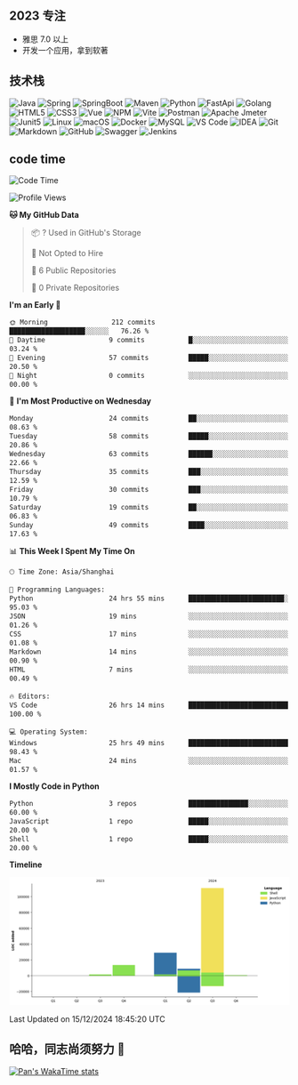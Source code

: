 
## 2023 专注
- 雅思 7.0 以上
- 开发一个应用，拿到软著

## 技术栈
![Java](https://img.shields.io/badge/Java-ED8B00?style=flat-square&logo=java&logoColor=white)
![Spring](https://img.shields.io/badge/Spring-6DB33F?style=flat-square&logo=Spring&logoColor=white)
![SpringBoot](https://img.shields.io/badge/SpringBoot-6DB33F?style=flat-square&logo=Spring&nbspBoot&logoColor=white)
![Maven](https://img.shields.io/badge/Maven-6DB33F?style=flat-square&logo=Apache&nbspMavent&logoColor=white)
![Python](https://img.shields.io/badge/Python-3776AB?style=flat-square&logo=python&logoColor=white)
![FastApi](https://img.shields.io/badge/FastApi-C71A36?style=flat-square&logo=FastAPI&logoColor=white)
![Golang](https://img.shields.io/badge/-Golang-%2329BEB0?style=flat-square&logo=go&logoColor=ffffff)
![HTML5](https://img.shields.io/badge/-HTML5-%23E44D27?style=flat-square&logo=html5&logoColor=ffffff)
![CSS3](https://img.shields.io/badge/-CSS3-%231572B6?style=flat-square&logo=css3)
![Vue](https://img.shields.io/badge/Vue.js-35495E?style=flat-square&logo=vue.js&logoColor=4FC08D)
![NPM](https://img.shields.io/badge/-NPM-CB3837?style=flat-square&logo=npm&logoColor=white)
![Vite](https://img.shields.io/badge/-Vite-646CFF?style=flat-square&logo=Vite&logoColor=white)
![Postman](https://img.shields.io/badge/Postman-FF6C37?style=flat-square&logo=postman&logoColor=white)
![Apache Jmeter](https://img.shields.io/badge/-Apache_Jmeter-D22128?style=flat-square&logo=Apache&nbspJmeter&logoColor=white)
![Junit5](https://img.shields.io/badge/-Junit5-25A162?style=flat-square&logo=Junit5&logoColor=white)
![Linux](https://img.shields.io/badge/-Linux-%23FCC624?style=flat-square&logo=linux&logoColor=%23ffffff)
![macOS](https://img.shields.io/badge/mac%20os-000000?style=flat-square&logo=apple&logoColor=white)
![Docker](https://img.shields.io/badge/-Docker-%232496ED?style=flat-square&logo=docker&logoColor=ffffff)
![MySQL](https://img.shields.io/badge/-MySQL-%234479A1?style=flat-square&logo=mysql&logoColor=ffffff)
![VS Code](https://img.shields.io/badge/-VSCode-%23007ACC?style=flat-square&logo=visual-studio-code&logoColor=%23ffffff)
![IDEA](https://img.shields.io/badge/-IDEA-%23000000?style=flat-square&logo=IntelliJ-IDEA&logoColor=%23ffffff)
![Git](https://img.shields.io/badge/-Git-%23F05032?style=flat-square&logo=git&logoColor=%23ffffff)
![Markdown](https://img.shields.io/badge/Markdown-000000?style=flat-square&logo=markdown&logoColor=white)
![GitHub](https://img.shields.io/badge/github-%23121011.svg?style=flat-square&logo=github&logoColor=white)
![Swagger](https://img.shields.io/badge/-Swagger-%23Clojure?style=flat-square&logo=swagger&logoColor=white)
![Jenkins](https://img.shields.io/badge/jenkins-%232C5263.svg?style=flat-square&logo=jenkins&logoColor=white)
## code time
<!--START_SECTION:waka-->
![Code Time](http://img.shields.io/badge/Code%20Time-1%2C097%20hrs%2033%20mins-blue)

![Profile Views](http://img.shields.io/badge/Profile%20Views-0-blue)

**🐱 My GitHub Data** 

> 📦 ? Used in GitHub's Storage 
 > 
> 🚫 Not Opted to Hire
 > 
> 📜 6 Public Repositories 
 > 
> 🔑 0 Private Repositories 
 > 
**I'm an Early 🐤** 

```text
🌞 Morning                212 commits         ███████████████████░░░░░░   76.26 % 
🌆 Daytime                9 commits           █░░░░░░░░░░░░░░░░░░░░░░░░   03.24 % 
🌃 Evening                57 commits          █████░░░░░░░░░░░░░░░░░░░░   20.50 % 
🌙 Night                  0 commits           ░░░░░░░░░░░░░░░░░░░░░░░░░   00.00 % 
```
📅 **I'm Most Productive on Wednesday** 

```text
Monday                   24 commits          ██░░░░░░░░░░░░░░░░░░░░░░░   08.63 % 
Tuesday                  58 commits          █████░░░░░░░░░░░░░░░░░░░░   20.86 % 
Wednesday                63 commits          ██████░░░░░░░░░░░░░░░░░░░   22.66 % 
Thursday                 35 commits          ███░░░░░░░░░░░░░░░░░░░░░░   12.59 % 
Friday                   30 commits          ███░░░░░░░░░░░░░░░░░░░░░░   10.79 % 
Saturday                 19 commits          ██░░░░░░░░░░░░░░░░░░░░░░░   06.83 % 
Sunday                   49 commits          ████░░░░░░░░░░░░░░░░░░░░░   17.63 % 
```


📊 **This Week I Spent My Time On** 

```text
🕑︎ Time Zone: Asia/Shanghai

💬 Programming Languages: 
Python                   24 hrs 55 mins      ████████████████████████░   95.03 % 
JSON                     19 mins             ░░░░░░░░░░░░░░░░░░░░░░░░░   01.26 % 
CSS                      17 mins             ░░░░░░░░░░░░░░░░░░░░░░░░░   01.08 % 
Markdown                 14 mins             ░░░░░░░░░░░░░░░░░░░░░░░░░   00.90 % 
HTML                     7 mins              ░░░░░░░░░░░░░░░░░░░░░░░░░   00.49 % 

🔥 Editors: 
VS Code                  26 hrs 14 mins      █████████████████████████   100.00 % 

💻 Operating System: 
Windows                  25 hrs 49 mins      █████████████████████████   98.43 % 
Mac                      24 mins             ░░░░░░░░░░░░░░░░░░░░░░░░░   01.57 % 
```

**I Mostly Code in Python** 

```text
Python                   3 repos             ███████████████░░░░░░░░░░   60.00 % 
JavaScript               1 repo              █████░░░░░░░░░░░░░░░░░░░░   20.00 % 
Shell                    1 repo              █████░░░░░░░░░░░░░░░░░░░░   20.00 % 
```



**Timeline**

![Lines of Code chart](https://raw.githubusercontent.com/NewPZP/NewPZP/main/assets/bar_graph.png)


 Last Updated on 15/12/2024 18:45:20 UTC
<!--END_SECTION:waka-->

## 哈哈，同志尚须努力 👋
[![Pan's WakaTime stats](https://github-readme-stats.vercel.app/api/wakatime?username=NewPZP&layout=compact)](https://github.com/anuraghazra/github-readme-stats)

<!--
**NewPZP/NewPZP** is a ✨ _special_ ✨ repository because its `README.md` (this file) appears on your GitHub profile.

Here are some ideas to get you started:

- 🔭 I’m currently working on ...
- 🌱 I’m currently learning ...
- 👯 I’m looking to collaborate on ...
- 🤔 I’m looking for help with ...
- 💬 Ask me about ...
- 📫 How to reach me: ...
- 😄 Pronouns: ...
- ⚡ Fun fact: ...
-->
